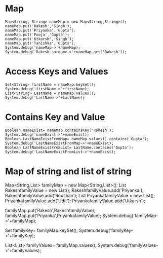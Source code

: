# Map
```
Map<String, String> nameMap = new Map<String,String>();
nameMap.put('Rakesh','Singh');
nameMap.put('Priyanka','Gupta');
nameMap.put('Pooja','Gupta');
nameMap.put('Utkarsh','Singh');
nameMap.put('Tanishka','Gupta');
System.debug('nameMap->'+nameMap);
System.debug('Rakesh surname->'+nameMap.get('Rakesh'));
```
# Access Keys and Values
```
Set<String> firstName = nameMap.keySet();
System.debug('firstName->'+firstName);
List<String> LastName = nameMap.values();
System.debug('LastName->'+LastName);
```
# Contains Key and Value
```
Boolean nameExist= nameMap.containsKey('Rakesh');
System.debug('nameExist->'+nameExist);
Boolean LastNameExistFromMap= nameMap.values().contains('Gupta');
System.debug('LastNameExistFromMap->'+nameExist);
Boolean LastNameExistFromList= LastName.contains('Gupta');
System.debug('LastNameExistFromList->'+nameExist);
```
# Map of string and list of string
Map<String,List<String>> familyMap = new Map<String,List<String>>();
List<String> RakeshfamilyValue = new List<String>();
RakeshfamilyValue.add('Priyanka');
RakeshfamilyValue.add('Roushan');
List<String> PriyankafamilyValue = new List<String>();
PriyankafamilyValue.add('Udit');
PriyankafamilyValue.add('Utkarsh');
  
familyMap.put('Rakesh',RakeshfamilyValue);
familyMap.put('Priyanka',PriyankafamilyValue);
System.debug('familyMap->'+familyMap);

Set<String> familyKey= familyMap.keySet();
System.debug('familyKey->'+familyKey);

List<List<String>> familyValues= familyMap.values();
System.debug('familyValues->'+familyValues);
